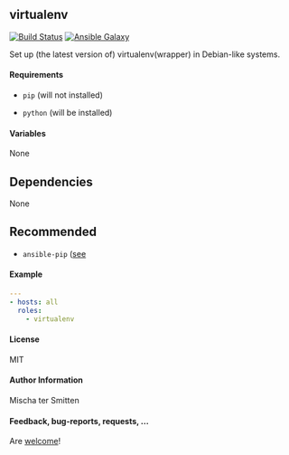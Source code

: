 ## virtualenv

[![Build Status](https://travis-ci.org/Oefenweb/ansible-virtualenv.svg?branch=master)](https://travis-ci.org/Oefenweb/ansible-virtualenv) [![Ansible Galaxy](http://img.shields.io/badge/ansible--galaxy-virtualenv-blue.svg)](https://galaxy.ansible.com/list#/roles/4387)

Set up (the latest version of) virtualenv(wrapper) in Debian-like systems.

#### Requirements

* `pip` (will not installed)

* `python` (will be installed)

#### Variables

None

## Dependencies

None

## Recommended

* `ansible-pip` ([see](https://github.com/Oefenweb/ansible-pip)

#### Example

```yaml
---
- hosts: all
  roles:
    - virtualenv
```

#### License

MIT

#### Author Information

Mischa ter Smitten

#### Feedback, bug-reports, requests, ...

Are [welcome](https://github.com/Oefenweb/ansible-virtualenv/issues)!
